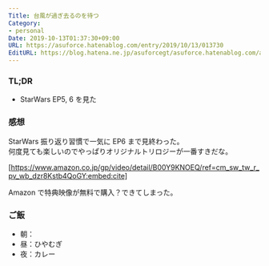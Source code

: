 ```yaml
---
Title: 台風が過ぎ去るのを待つ
Category:
- personal
Date: 2019-10-13T01:37:30+09:00
URL: https://asuforce.hatenablog.com/entry/2019/10/13/013730
EditURL: https://blog.hatena.ne.jp/asuforcegt/asuforce.hatenablog.com/atom/entry/26006613448573698
---
```


### TL;DR

- StarWars EP5, 6 を見た

###  感想

StarWars 振り返り習慣で一気に EP6 まで見終わった。  
何度見ても楽しいのでやっぱりオリジナルトリロジーが一番すきだな。

[https://www.amazon.co.jp/gp/video/detail/B00Y9KNOEQ/ref=cm_sw_tw_r_pv_wb_dzr8Kstb4QoGY:embed:cite]

Amazon で特典映像が無料で購入？できてしまった。

### ご飯

- 朝：
- 昼：ひやむぎ
- 夜：カレー
